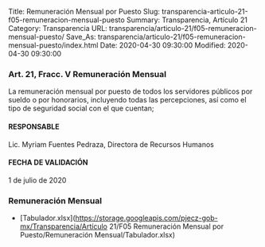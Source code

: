 Title: Remuneración Mensual por Puesto
Slug: transparencia-articulo-21-f05-remuneracion-mensual-puesto
Summary: Transparencia, Artículo 21
Category: Transparencia
URL: transparencia/articulo-21/f05-remuneracion-mensual-puesto/
Save_As: transparencia/articulo-21/f05-remuneracion-mensual-puesto/index.html
Date: 2020-04-30 09:30:00
Modified: 2020-04-30 09:30:00


### Art. 21, Fracc. V Remuneración Mensual

La remuneración mensual por puesto de todos los servidores públicos por sueldo o por honorarios, incluyendo todas las percepciones, así como el tipo de seguridad social con el que cuentan;

#### RESPONSABLE

Lic. Myriam Fuentes Pedraza, Directora de Recursos Humanos

#### FECHA DE VALIDACIÓN

1 de julio de 2020


### Remuneración Mensual


* [Tabulador.xlsx](https://storage.googleapis.com/pjecz-gob-mx/Transparencia/Artículo 21/F05 Remuneración Mensual por Puesto/Remuneración Mensual/Tabulador.xlsx)


